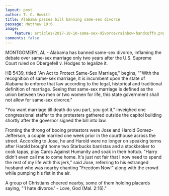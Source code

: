 ```yaml
---
layout: post
author: T. C. Howitt
title: Alabama passes bill banning same-sex divorce
passage: Matthew 19:6
image:
    feature: articles/2017-10-10-same-sex-divorce/rainbow-handcuffs.png
comments: false
---
```


MONTGOMERY, AL - Alabama has banned same-sex divorce, inflaming the debate over same-sex marriage only two years after the U.S. Supreme Court ruled on Obergefell v. Hodges to legalize it.

HB 5439, titled "An Act to Protect Same-Sex Marriage," begins, ""With the recognition of same-sex marriage, it is incumbent upon the state of Alabama to enforce that law according to the legal, historical and traditional definition of marriage.  Seeing that same-sex marriage is defined as the union between two men or two women for life, this state government shall not allow for same-sex divorce."

"You want marriage till death do you part, you got it," inveighed one congressional staffer to the protesters gathered outside the capitol building shortly after the governor signed the bill into law.

Fronting the throng of booing protestors were Jose and Harold Gomez-Jefferson, a couple married one week prior in the courthouse across the street.  According to Jose, he and Harold were no longer on speaking terms after Harold brought home two Starbucks barristas and a stockbroker to cook tapas, play Cards Against Humanity and soak in their hottub.  "Harry didn't even call me to come home.  It's just not fair that I now need to spend the rest of my life with this jerk," said Jose, referring to his estranged husband who was nearby chanting "Freedom Now!" along with the crowd while pumping his fist in the air.

A group of Christians cheered nearby, some of them holding placards saying, "'I hate divorce.' - Love, God (Mal. 2:16)."
